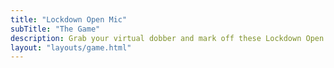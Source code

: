 ```yaml
---
title: "Lockdown Open Mic"
subTitle: "The Game"
description: Grab your virtual dobber and mark off these Lockdown Open Mic events as you see them. Play along during the live show every tuesday at 8pm BST.
layout: "layouts/game.html"
---
```

